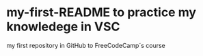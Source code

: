 # my-first-README to practice my knowledege in VSC
my first repository in GitHub to FreeCodeCamp´s course
